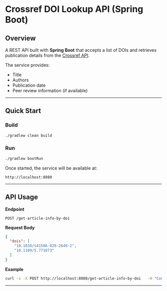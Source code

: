 # Crossref DOI Lookup API (Spring Boot)

## Overview

A REST API built with **Spring Boot** that accepts a list of DOIs and retrieves publication details from the [Crossref API](https://api.crossref.org/swagger-ui/index.html#).

The service provides:
- Title
- Authors
- Publication date
- Peer review information (if available)

---

## Quick Start

### Build
```bash
./gradlew clean build
```

### Run
```bash
./gradlew bootRun
```

Once started, the service will be available at:
```
http://localhost:8080
```

---

## API Usage

**Endpoint**
```
POST /get-article-info-by-doi
```

**Request Body**
```json
{
  "dois": [
    "10.1038/s41586-020-2649-2",
    "10.1109/5.771073"
  ]
}
```

**Example**
```bash
curl -s -X POST http://localhost:8080/get-article-info-by-doi   -H "Content-Type: application/json"   -d '{"dois":["10.1038/s41586-020-2649-2","10.1109/5.771073"]}' | jq .
```

---
